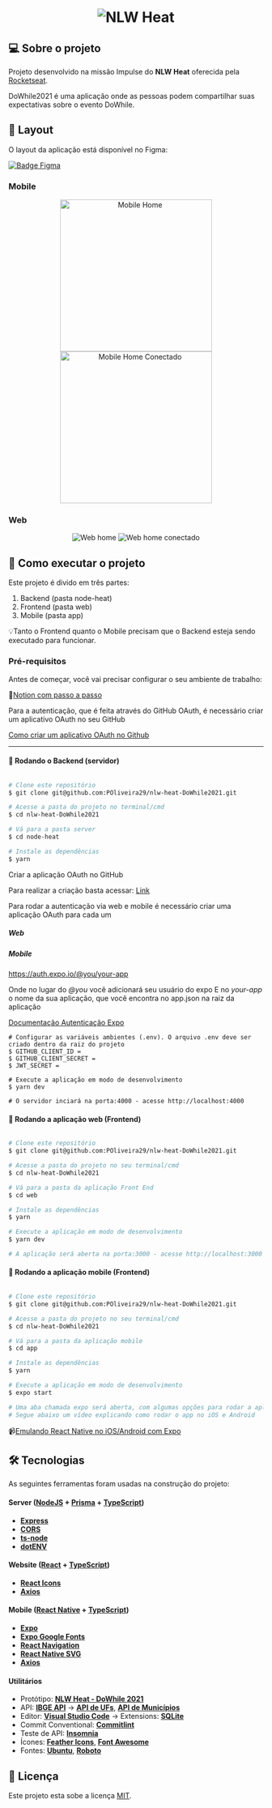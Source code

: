 <h1 align="center">
    <img align="center" src="/web/src/assets/logo.svg" alt="NLW Heat" />
</h1>

## 💻 Sobre o projeto

Projeto desenvolvido na missão Impulse do **NLW Heat** oferecida pela [Rocketseat](https://www.rocketseat.com.br/).

DoWhile2021 é uma aplicação onde as pessoas podem compartilhar suas expectativas sobre o evento DoWhile.

## 🎨 Layout

O layout da aplicação está disponível no Figma:

<a href="https://www.figma.com/community/file/1031699316177416916/%5BNLW-Heat---Mission%3A-Impulse%5D-DoWhile2021">
  <img alt="Badge Figma" src="https://img.shields.io/badge/Acessar%20Layout%20-Figma-%2304D361">
</a>

### Mobile

<p align="center">
  <img alt="Mobile Home" src=".github/mobile-home.png" width="300px">
  <img alt="Mobile Home Conectado" src=".github/mobile-home-logado.png" width="300px">
</p>

### Web

<p align="center">
  <img alt="Web home" src=".github/web-home.png" >
  <img alt="Web home conectado" src=".github/web-home-logado.png">
</p>


## 🚀 Como executar o projeto

Este projeto é divido em três partes:
1. Backend (pasta node-heat) 
2. Frontend (pasta web)
3. Mobile (pasta app)

💡Tanto o Frontend quanto o Mobile precisam que o Backend esteja sendo executado para funcionar.

### Pré-requisitos

Antes de começar, você vai precisar configurar o seu ambiente de trabalho:

📝[Notion com passo a passo](https://efficient-sloth-d85.notion.site/Impulse-240cb588fb8d4089917c7a6cef0008b3)

Para a autenticação, que é feita através do GitHub OAuth, é necessário criar um aplicativo OAuth no seu GitHub

[Como criar um aplicativo OAuth no Github](https://docs.github.com/pt/developers/apps/building-oauth-apps/creating-an-oauth-app)

---

#### 🎲 Rodando o Backend (servidor)

```bash

# Clone este repositório
$ git clone git@github.com:POliveira29/nlw-heat-DoWhile2021.git

# Acesse a pasta do projeto no terminal/cmd
$ cd nlw-heat-DoWhile2021

# Vá para a pasta server
$ cd node-heat

# Instale as dependências
$ yarn

```
Criar a aplicação OAuth no GitHub

Para realizar a criação basta acessar: [Link](https://github.com/settings/developers)

Para rodar a autenticação via web e mobile é necessário criar uma aplicação OAuth para cada um

##### Web

##### Mobile

https://auth.expo.io/@you/your-app

Onde no lugar do *@you* você adicionará seu usuário do expo
E no *your-app* o nome da sua aplicação, que você encontra no app.json na raiz da aplicação


[Documentação Autenticação Expo](https://docs.expo.dev/guides/authentication/#github)


```
# Configurar as variáveis ambientes (.env). O arquivo .env deve ser criado dentro da raiz do projeto
$ GITHUB_CLIENT_ID = 
$ GITHUB_CLIENT_SECRET =
$ JWT_SECRET =

# Execute a aplicação em modo de desenvolvimento
$ yarn dev

# O servidor inciará na porta:4000 - acesse http://localhost:4000 

```


#### 🧭 Rodando a aplicação web (Frontend)

```bash

# Clone este repositório
$ git clone git@github.com:POliveira29/nlw-heat-DoWhile2021.git

# Acesse a pasta do projeto no seu terminal/cmd
$ cd nlw-heat-DoWhile2021

# Vá para a pasta da aplicação Front End
$ cd web

# Instale as dependências
$ yarn

# Execute a aplicação em modo de desenvolvimento
$ yarn dev

# A aplicação será aberta na porta:3000 - acesse http://localhost:3000

```

#### 📱 Rodando a aplicação mobile (Frontend)

```bash

# Clone este repositório
$ git clone git@github.com:POliveira29/nlw-heat-DoWhile2021.git

# Acesse a pasta do projeto no seu terminal/cmd
$ cd nlw-heat-DoWhile2021

# Vá para a pasta da aplicação mobile
$ cd app

# Instale as dependências
$ yarn

# Execute a aplicação em modo de desenvolvimento
$ expo start

# Uma aba chamada expo será aberta, com algumas opções para rodar a aplicação
# Segue abaixo um vídeo explicando como rodar o app no iOS e Android
```

📹[Emulando React Native no iOS/Android com Expo](https://www.youtube.com/watch?v=eSjFDWYkdxM)

## 🛠️ Tecnologias

As seguintes ferramentas foram usadas na construção do projeto:

#### **Server**  ([NodeJS](https://nodejs.org/en/)  + [Prisma](https://www.prisma.io)  +  [TypeScript](https://www.typescriptlang.org/))

-   **[Express](https://expressjs.com/)**
-   **[CORS](https://expressjs.com/en/resources/middleware/cors.html)**
-   **[ts-node](https://github.com/TypeStrong/ts-node)**
-   **[dotENV](https://github.com/motdotla/dotenv)**

#### **Website**  ([React](https://reactjs.org/)  +  [TypeScript](https://www.typescriptlang.org/))

-   **[React Icons](https://react-icons.github.io/react-icons/)**
-   **[Axios](https://github.com/axios/axios)**

#### [](https://github.com/tgmarinho/Ecoleta#mobile-react-native--typescript)**Mobile**  ([React Native](http://www.reactnative.com/)  +  [TypeScript](https://www.typescriptlang.org/))

-   **[Expo](https://expo.io/)**
-   **[Expo Google Fonts](https://github.com/expo/google-fonts)**
-   **[React Navigation](https://reactnavigation.org/)**
-   **[React Native SVG](https://github.com/react-native-community/react-native-svg)**
-   **[Axios](https://github.com/axios/axios)**

#### [](https://github.com/tgmarinho/Ecoleta#utilit%C3%A1rios)**Utilitários**

-   Protótipo:  **[NLW Heat - DoWhile 2021](https://www.figma.com/community/file/1031699316177416916)**
-   API:  **[IBGE API](https://servicodados.ibge.gov.br/api/docs/localidades?versao=1)**  →  **[API de UFs](https://servicodados.ibge.gov.br/api/docs/localidades?versao=1#api-UFs-estadosGet)**,  **[API de Municípios](https://servicodados.ibge.gov.br/api/docs/localidades?versao=1#api-Municipios-estadosUFMunicipiosGet)**
-   Editor:  **[Visual Studio Code](https://code.visualstudio.com/)**  → Extensions:  **[SQLite](https://marketplace.visualstudio.com/items?itemName=alexcvzz.vscode-sqlite)**
-   Commit Conventional:  **[Commitlint](https://github.com/conventional-changelog/commitlint)**
-   Teste de API:  **[Insomnia](https://insomnia.rest/)**
-   Ícones:  **[Feather Icons](https://feathericons.com/)**,  **[Font Awesome](https://fontawesome.com/)**
-   Fontes:  **[Ubuntu](https://fonts.google.com/specimen/Ubuntu)**,  **[Roboto](https://fonts.google.com/specimen/Roboto)**


## 📝 Licença

Este projeto esta sobe a licença [MIT](./LICENSE).
